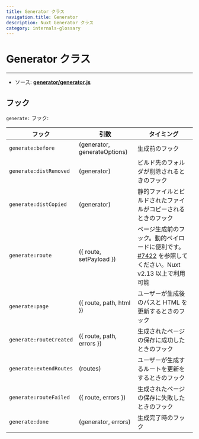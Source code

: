 ```yaml
---
title: Generator クラス
navigation.title: Generator
description: Nuxt Generator クラス
category: internals-glossary
---
```

# Generator クラス

---

- ソース: **[generator/generator.js](https://github.com/nuxt/nuxt.js/blob/dev/packages/generator/src/generator.js)**

## フック

`generate:` フック:

| フック                    | 引数                         | タイミング                                                                                                                                          |
| ----------------------- | ---------------------------- | --------------------------------------------------------------------------------------------------------------------------------------------- |
| `generate:before`       | (generator, generateOptions) | 生成前のフック |
| `generate:distRemoved`  | (generator)                  | ビルド先のフォルダが削除されるときのフック |
| `generate:distCopied`   | (generator)                  | 静的ファイルとビルドされたファイルがコピーされるときのフック |
| `generate:route`        | ({ route, setPayload })      | ページ生成前のフック。動的ペイロードに便利です。[#7422](https://github.com/nuxt/nuxt.js/pull/7422) を参照してください。Nuxt v2.13 以上で利用可能 |
| `generate:page`         | ({ route, path, html })      | ユーザーが生成後のパスと HTML を更新するときのフック |
| `generate:routeCreated` | ({ route, path, errors })    | 生成されたページの保存に成功したときのフック |
| `generate:extendRoutes` | (routes)                     | ユーザーが生成するルートを更新をするときのフック |
| `generate:routeFailed`  | ({ route, errors })          | 生成されたページの保存に失敗したときのフック |
| `generate:done`         | (generator, errors)          | 生成完了時のフック |
